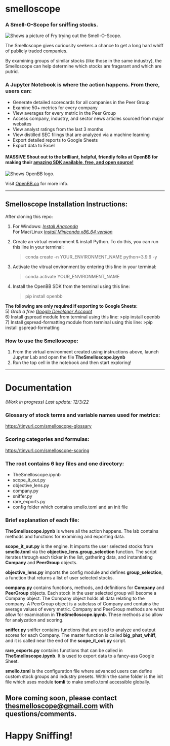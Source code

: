 # smelloscope
### A Smell-O-Scope for sniffing stocks.

<picture>
  <source media="(prefers-color-scheme: dark)" srcset="https://facingwinter.com/misc2022/smelloscope2small.jpg">
  <source media="(prefers-color-scheme: light)" srcset="https://facingwinter.com/misc2022/smelloscope2small.jpg">
  <img alt="Shows a picture of Fry trying out the Smell-O-Scope." src="https://facingwinter.com/misc2022/smelloscope2small.jpg">
</picture>

The Smelloscope gives curiousity seekers a chance to get a long hard whiff of publicly traded companies.

By examining groups of similar stocks (like those in the same industry), the Smelloscope can help determine which stocks are fragarant and which are putrid.

### A Jupyter Notebook is where the action happens. From there, users can:
- Generate detailed scorecards for all companies in the Peer Group
- Examine 50+ metrics for every company
- View averages for every metric in the Peer Group
- Access company, industry, and sector news articles sourced from major websites
- View analyst ratings from the last 3 months
- View distilled SEC filings that are analyzed via a machine learning
- Export detailed reports to Google Sheets
- Export data to Excel

#### MASSIVE Shout out to the brilliant, helpful, friendly folks at OpenBB for making their [amazing SDK available, free, and open source!](https://docs.openbb.co/sdk/quickstart/installation)

<picture>
  <source media="(prefers-color-scheme: dark)" srcset="https://facingwinter.com/misc2022/small_openbb_logo.png">
  <source media="(prefers-color-scheme: light)" srcset="https://facingwinter.com/misc2022/small_openbb_logo.png">
  <img alt="Shows OpenBB logo." src="https://facingwinter.com/misc2022/small_openbb_logo.png">
</picture>

Visit [OpenBB.co](https://openbb.co/) for more info.

_______________________________________________________________________________________________________________________________________________________
## Smelloscope Installation Instructions:

After cloning this repo:

1) For Windows: <i>[Install Anaconda](https://docs.anaconda.com/anaconda/install/windows/)<br></i> 
   For Mac/Linux <i>[Install Miniconda x86_64 version](https://docs.conda.io/en/latest/miniconda.html)<br></i>

2) Create an virtual environment & install Python. To do this, you can run this line in your terminal: 
    >conda create -n YOUR_ENVIRONMENT_NAME python=3.9.6 -y

3) Activate the vitrual environment by entering this line in your terminal:
    >conda activate YOUR_ENVIRONMENT_NAME

4) Install the OpenBB SDK from the terminal using this line:
    >pip install openbb

**The following are only required if exporting to Google Sheets:**<br>
5) <i>Grab a free [Google Developer Account](https://developers.google.com/)<br></i>
6) Install gspread module from terminal using this line:
    >pip install openbb
7) Install gspread-formatting module from terminal using this line:
    >pip install gspread-formatting


### How to use the Smelloscope:
1) From the virtual environment created using instructions above, launch Jupyter Lab and open the file **TheSmelloscope.ipynb**
3) Run the top cell in the notebook and then start exploring!

 _______________________________________________________________________________________________________________________________________________________
 # Documentation
 
<i>(Work in progress) Last update: 12/3/22</i><br>
 
 ### Glossary of stock terms and variable names used for metrics:<br> 
 https://tinyurl.com/smelloscope-glossary
 
 ### Scoring categories and formulas:<br> 
 https://tinyurl.com/smelloscope-scoring
 
 ### The root contains 6 key files and one directory:
 - TheSmelloscope.ipynb
 - scope_it_out.py
 - objective_lens.py
 - company.py
 - sniffer.py
 - rare_exports.py
 - config folder which contains smello.toml and an init file

 ### Brief explanation of each file:

**TheSmelloscope.ipynb** is where all the action happens. The lab contains methods and functions for examining and exporting data.

**scope_it_out.py** is the engine. It imports the user selected stocks from **smello.toml** via the **objective_lens.group_selection** function. The script iterates through each ticker in the list, gathering data, and instantiating **Company** and **PeerGroup** objects.

**objective_lens.py** imports the config module and defines **group_selection**, a function that returns a list of user selected stocks.

**company.py** contains functions, methods, and definitions for **Company** and **PeerGroup** objects. Each stock in the user selected group will become a Company object. The Company object holds all data relating to the company. A PeerGroup object is a subclass of Company and contains the average values of every metric. Company and PeerGroup methods are what allow for examination in **TheSmelloscope.ipynb**. These methods also allow for analyzation and scoring.

**sniffer.py** sniffer contains functions that are used to analyze and output scores for each Company. The master function is called **big_phat_whiff**, and it is called near the end of the **scope_it_out.py** script.

**rare_exports.py** contains functions that can be called in **TheSmelloscope.ipynb**. It is used to export data to a fancy-ass Google Sheet.

**smello.toml** is the configuration file where advanced users can define custom stock groups and industry presets. Within the same folder is the init file which uses module **tomli** to make smello.toml accessible globally.
 
## More coming soon, please contact thesmelloscope@gmail.com with questions/comments.

# Happy Sniffing!
